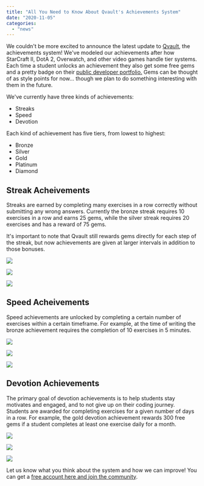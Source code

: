 ```yaml
---
title: "All You Need to Know About Qvault's Achievements System"
date: "2020-11-05"
categories: 
  - "news"
---
```


We couldn't be more excited to announce the latest update to [Qvault](https://qvault.io/), the achievements system! We've modeled our achievements after how StarCraft II, DotA 2, Overwatch, and other video games handle tier systems. Each time a student unlocks an achievement they also get some free gems and a pretty badge on their [public developer portfolio.](https://app.qvault.io/u/wagslane) Gems can be thought of as style points for now... though we plan to do something interesting with them in the future.

We've currently have three kinds of achievements:

- Streaks
- Speed
- Devotion

Each kind of achievement has five tiers, from lowest to highest:

- Bronze
- Silver
- Gold
- Platinum
- Diamond

## Streak Acheivements

Streaks are earned by completing many exercises in a row correctly without submitting any wrong answers. Currently the bronze streak requires 10 exercises in a row and earns 25 gems, while the silver streak requires 20 exercises and has a reward of 75 gems.

It's important to note that Qvault still rewards gems directly for each step of the streak, but now achievements are given at larger intervals in addition to those bonuses.

![](/img/streak-gold-min.png)

![](/img/streak-plat-min.png)

![](https://i0.wp.com/qvault.io/wp-content/uploads/2020/11/streak-diamond-min.png?ssl=1)

## Speed Acheivements

Speed achievements are unlocked by completing a certain number of exercises within a certain timeframe. For example, at the time of writing the bronze achievement requires the completion of 10 exercises in 5 minutes.

![](/img/speed-gold-min.png)

![](/img/speed-plat-min.png)

![](https://i0.wp.com/qvault.io/wp-content/uploads/2020/11/speed-diamond-min.png?ssl=1)

## Devotion Achievements

The primary goal of devotion achievements is to help students stay motivates and engaged, and to not give up on their coding journey. Students are awarded for completing exercises for a given number of days in a row. For example, the gold devotion achievement rewards 300 free gems if a student completes at least one exercise daily for a month.

![](/img/engage-gold-min.png)

![](/img/engage-plat-min.png)

![](https://i0.wp.com/qvault.io/wp-content/uploads/2020/11/engage-diamond-min.png?ssl=1)

Let us know what you think about the system and how we can improve! You can get a [free account here and join the community](https://app.qvault.io/).
